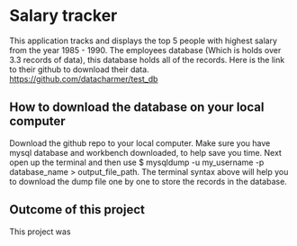 # Salary tracker
This application tracks and displays the top 5 people with highest salary from the year 1985 - 1990.
The employees database (Which is holds over 3.3 records of data), this database
holds all of the records. Here is the link to their github to download their data. 
https://github.com/datacharmer/test_db


## How to download the database on your local computer
Download the github repo to your local computer. 
Make sure you have mysql database and workbench downloaded, to help save you time.
Next open up the terminal and then use $ mysqldump -u my_username -p database_name > output_file_path.
The terminal syntax above will help you to download the dump file one by one to store the records in the database.

## Outcome of this project
This project was 
